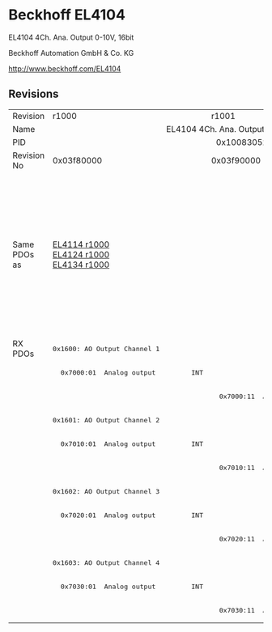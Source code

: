 # Beckhoff EL4104

EL4104 4Ch. Ana. Output 0-10V, 16bit

Beckhoff Automation GmbH & Co. KG

http://www.beckhoff.com/EL4104

## Revisions
<table>
<tr >
<td>Revision</td>
<td><div class="foo">r1000</div></td>
<td><div class="foo">r1001</div></td>
<td><div class="foo">r1002</div></td>
<td><div class="foo">r1003</div></td>
<td><div class="foo">r1004</div></td>
</tr>
<tr >
<td>Name</td>
<td colspan=5 align="center"><div class="foo">EL4104 4Ch. Ana. Output 0-10V, 16bit</div></td>
</tr>
<tr >
<td>PID</td>
<td colspan=5 align="center"><div class="foo">0x10083052</div></td>
</tr>
<tr >
<td>Revision No</td>
<td><div class="foo">0x03f80000</div></td>
<td><div class="foo">0x03f90000</div></td>
<td><div class="foo">0x03fa0000</div></td>
<td><div class="foo">0x03fb0000</div></td>
<td><div class="foo">0x03fc0000</div></td>
</tr>
<tr >
<td>Same PDOs as</td>
<td><div class="foo"><a href="EL4114">EL4114 r1000</a><br/><a href="EL4124">EL4124 r1000</a><br/><a href="EL4134">EL4134 r1000</a></div></td>
<td colspan=3 align="center"><div class="foo"><a href="EL4114">EL4114 r1001</a><br/><a href="EL4114">EL4114 r1002</a><br/><a href="EL4114">EL4114 r1003</a><br/><a href="EL4124">EL4124 r1001</a><br/><a href="EL4124">EL4124 r1002</a><br/><a href="EL4124">EL4124 r1003</a><br/><a href="EL4134">EL4134 r1001</a><br/><a href="EL4134">EL4134 r1002</a><br/><a href="EL4134">EL4134 r1003</a></div></td>
<td><div class="foo"><a href="EL4114">EL4114 r1004</a><br/><a href="EL4114">EL4114 r1005</a><br/><a href="EL4124">EL4124 r1004</a><br/><a href="EL4124">EL4124 r1005</a><br/><a href="EL4134">EL4134 r1004</a><br/><a href="EL4134">EL4134 r1005</a><br/><a href="EL4134-0030">EL4134-0030 r1004</a><br/><a href="EL4134-0030">EL4134-0030 r1005</a></div></td>
</tr>
<tr class="rxpdo pdosection">
<td rowspan=12 valign=top>RX PDOs</td>
<td colspan=5 align="left"><pre>0x1600: AO Output Channel 1</pre></td>
<td></td>
</tr>
<tr class="rxpdo">
<td><pre>  0x7000:01  Analog output         INT</pre></td>
<td colspan=4 align="left"></td>
</tr>
<tr class="rxpdo">
<td></td>
<td colspan=4 align="left"><pre>  0x7000:11  Analog output         INT</pre></td>
</tr>
<tr class="rxpdo pdosection">
<td colspan=5 align="left"><pre>0x1601: AO Output Channel 2</pre></td>
</tr>
<tr class="rxpdo">
<td><pre>  0x7010:01  Analog output         INT</pre></td>
<td colspan=4 align="left"></td>
</tr>
<tr class="rxpdo">
<td></td>
<td colspan=4 align="left"><pre>  0x7010:11  Analog output         INT</pre></td>
</tr>
<tr class="rxpdo pdosection">
<td colspan=5 align="left"><pre>0x1602: AO Output Channel 3</pre></td>
</tr>
<tr class="rxpdo">
<td><pre>  0x7020:01  Analog output         INT</pre></td>
<td colspan=4 align="left"></td>
</tr>
<tr class="rxpdo">
<td></td>
<td colspan=4 align="left"><pre>  0x7020:11  Analog output         INT</pre></td>
</tr>
<tr class="rxpdo pdosection">
<td colspan=5 align="left"><pre>0x1603: AO Output Channel 4</pre></td>
</tr>
<tr class="rxpdo">
<td><pre>  0x7030:01  Analog output         INT</pre></td>
<td colspan=4 align="left"></td>
</tr>
<tr class="rxpdo">
<td></td>
<td colspan=4 align="left"><pre>  0x7030:11  Analog output         INT</pre></td>
</tr>
</table>
